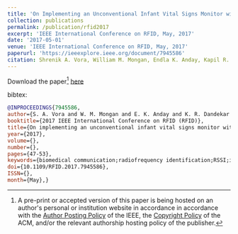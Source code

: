 ```yaml
---
title: 'On Implementing an Unconventional Infant Vital Signs Monitor with Passive RFID Tags'
collection: publications
permalink: /publication/rfid2017
excerpt: 'IEEE International Conference on RFID, May, 2017'
date: '2017-05-01'
venue: 'IEEE International Conference on RFID, May, 2017'
paperurl: 'https://ieeexplore.ieee.org/document/7945586'
citation: Shrenik A. Vora, William M. Mongan, Endla K. Anday, Kapil R. Dandekar, Genevieve Dion, Adam K. Fontecchio, and Timothy P. Kurzweg. On Implementing an Unconventional Infant Vital Signs Monitor with Passive RFID Tags.  IEEE International Conference on RFID, May, 2017.
---
```


Download the paper[^1] [here](https://www.cs.drexel.edu/~wmm24/papers/rfid2017.pdf)

bibtex:
```bibtex
@INPROCEEDINGS{7945586, 
author={S. A. Vora and W. M. Mongan and E. K. Anday and K. R. Dandekar and G. Dion and A. K. Fontecchio and T. P. Kurzweg}, 
booktitle={2017 IEEE International Conference on RFID (RFID)}, 
title={On implementing an unconventional infant vital signs monitor with passive RFID tags}, 
year={2017}, 
volume={}, 
number={}, 
pages={47-53}, 
keywords={biomedical communication;radiofrequency identification;RSSI;infant vital signs monitor;passive RFID tags;RFID technology;respiration rate;received signal strength;bradycardia;apnea;Monitoring;Biomedical monitoring;Pediatrics;RFID tags;Heart beat}, 
doi={10.1109/RFID.2017.7945586}, 
ISSN={}, 
month={May},}
```

[^1]: A pre-print or accepted version of this paper is being hosted on an author's personal or institution website in accordance in accordance with the [Author Posting Policy](https://www.ieee.org/publications/rights/index.html) of the IEEE, the [Copyright Policy](https://www.acm.org/publications/policies/copyright-policy) of the ACM, and/or the relevant authorship hosting policy of the publisher.